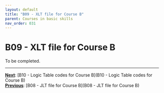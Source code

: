 ```yaml
---
layout: default
title: "B09 - XLT file for Course B"
parent: Courses in basic skills
nav_order: 031
---
```


# B09 - XLT file for Course B

To be completed.  




---
**<u>Next</u>**: [B10 - Logic Table codes for Course B](B10 - Logic Table codes for Course B)   
**<u>Previous</u>**: [B08 - JLT file for Course B](B08 - JLT file for Course B)  
